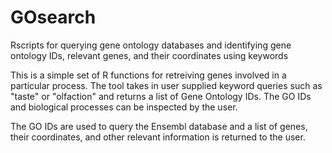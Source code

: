 # GOsearch
Rscripts for querying gene ontology databases and identifying gene ontology IDs, relevant genes, and their coordinates using keywords

This is a simple set of R functions for retreiving genes involved in a particular process. The tool takes in user supplied keyword queries such as "taste" or "olfaction" and returns a list of Gene Ontology IDs. The GO IDs and biological processes can be inspected by the user.

The GO IDs are used to query the Ensembl database and a list of genes, their coordinates, and other relevant information is returned to the user.
